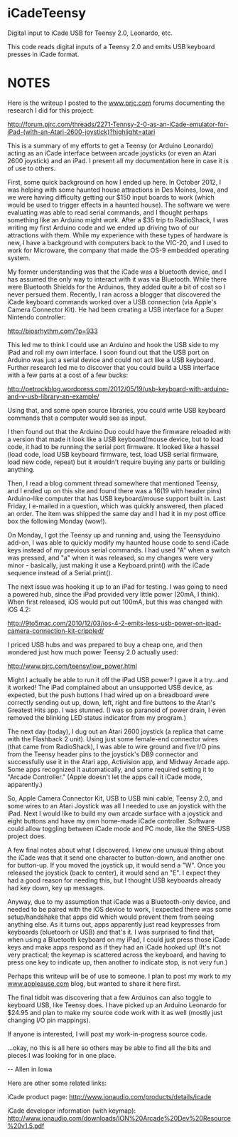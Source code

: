 iCadeTeensy
===========

Digital input to iCade USB for Teensy 2.0, Leonardo, etc.

This code reads digital inputs of a Teensy 2.0 and emits USB keyboard presses in iCade format.

NOTES
=====

Here is the writeup I posted to the www.prjc.com forums documenting the research I did for this project:

http://forum.pjrc.com/threads/2271-Tennsy-2-0-as-an-iCade-emulator-for-iPad-(with-an-Atari-2600-joystick)?highlight=atari

This is a summary of my efforts to get a Teensy (or Arduino Leonardo) acting as an iCade interface between arcade joysticks (or even an Atari 2600 joystick) and an iPad. I present all my documentation here in case it is of use to others.

First, some quick background on how I ended up here. In October 2012, I was helping with some haunted house attractions in Des Moines, Iowa, and we were having difficulty getting our $150 input boards to work (which would be used to trigger effects in a haunted house). The software we were evaluating was able to read serial commands, and I thought perhaps something like an Arduino might work. After a $35 trip to RadioShack, I was writing my first Arduino code and we ended up driving two of our attractions with them. While my experience with these types of hardware is new, I have a background with computers back to the VIC-20, and I used to work for Microware, the company that made the OS-9 embedded operating system.

My former understanding was that the iCade was a bluetooth device, and I has assumed the only way to interact with it was via Bluetooth. While there were Bluetooth Shields for the Arduinos, they added quite a bit of cost so I never persued them. Recently, I ran across a blogger that discovered the iCade keyboard commands worked over a USB connection (via Apple's Camera Connector Kit). He had been creating a USB interface for a Super Nintendo controller:

http://biosrhythm.com/?p=933

This led me to think I could use an Arduino and hook the USB side to my iPad and roll my own interface. I soon found out that the USB port on Arduino was just a serial device and could not act like a USB keyboard. Further research led me to discover that you could build a USB interface with a few parts at a cost of a few bucks:

http://petrockblog.wordpress.com/2012/05/19/usb-keyboard-with-arduino-and-v-usb-library-an-example/

Using that, and some open source libraries, you could write USB keyboard commands that a computer would see as input.

I then found out that the Arduino Duo could have the firmware reloaded with a version that made it look like a USB keyboard/mouse device, but to load code, it had to be running the serial port firmware. It looked like a hassel (load code, load USB keyboard firmware, test, load USB serial firmware, load new code, repeat) but it wouldn't require buying any parts or building anything.

Then, I read a blog comment thread somewhere that mentioned Teensy, and I ended up on this site and found there was a $16 ($19 with header pins) Arduino-like computer that has USB keyboard/mouse support built in. Last Friday, I e-mailed in a question, which was quickly answered, then placed an order. The item was shipped the same day and I had it in my post office box the following Monday (wow!).

On Monday, I got the Teensy up and running and, using the Teensyduino add-on, I was able to quickly modify my haunted house code to send iCade keys instead of my previous serial commands. I had used "A" when a switch was pressed, and "a" when it was released, so my changes were very minor - basically, just making it use a Keyboard.print() with the iCade sequence instead of a Serial.print().

The next issue was hooking it up to an iPad for testing. I was going to need a powered hub, since the iPad provided very little power (20mA, I think). When first released, iOS would put out 100mA, but this was changed with iOS 4.2:

http://9to5mac.com/2010/12/03/ios-4-2-emits-less-usb-power-on-ipad-camera-connection-kit-crippled/

I priced USB hubs and was prepared to buy a cheap one, and then wondered just how much power Teensy 2.0 actually used:

http://www.pjrc.com/teensy/low_power.html

Might I actually be able to run it off the iPad USB power? I gave it a try...and it worked! The iPad complained about an unsupported USB device, as expected, but the push buttons I had wired up on a breadboard were correctly sending out up, down, left, right and fire buttons to the Atari's Greatest Hits app. I was stunned. (I was so paranoid of power drain, I even removed the blinking LED status indicator from my program.)

The next day (today), I dug out an Atari 2600 joystick (a replica that came with the Flashback 2 unit). Using just some female-end connector wires (that came from RadioShack), I was able to wire ground and five I/O pins from the Teensy header pins to the joystick's DB9 connector and successfully use it in the Atari app, Activision app, and Midway Arcade app. Some apps recognized it automatically, and some required setting it to "Arcade Controller." (Apple doesn't let the apps call it iCade mode, apparently.)

So, Apple Camera Connector Kit, USB to USB mini cable, Teensy 2.0, and some wires to an Atari Joystick was all I needed to use an joystick with the iPad. Next I would like to build my own arcade surface with a joystick and eight buttons and have my own home-made iCade controller. Software could allow toggling between iCade mode and PC mode, like the SNES-USB project does.

A few final notes about what I discovered. I knew one unusual thing about the iCade was that it send one character to button-down, and another one for button-up. If you moved the joystick up, it would send a "W". Once you released the joystick (back to center), it would send an "E". I expect they had a good reason for needing this, but I thought USB keyboards already had key down, key up messages.

Anyway, due to my assumption that iCade was a Bluetooth-only device, and needed to be paired with the iOS device to work, I expected there was some setup/handshake that apps did which would prevent them from seeing anything else. As it turns out, apps apparently just read keypresses from keyboards (bluetoorh or USB) and that's it. I was surprised to find that, when using a Bluetooth keyboard on my iPad, I could just press those iCade keys and make apps respond as if they had an iCade hooked up! (It's not very practical; the keymap is scattered across the keyboard, and having to press one key to indicate up, then another to indicate stop, is not very fun.)

Perhaps this writeup will be of use to someone. I plan to post my work to my www.appleause.com blog, but wanted to share it here first.

The final tidbit was discovering that a few Arduinos can also toggle to keyboard USB, like Teensy does. I have picked up an Arduino Leonardo for $24.95 and plan to make my source code work with it as well (mostly just changing I/O pin mappings).

If anyone is interested, I will post my work-in-progress source code.

...okay, no this is all here so others may be able to find all the bits and pieces I was looking for in one place.

-- Allen in Iowa

Here are other some related links:

iCade product page:
http://www.ionaudio.com/products/details/icade

iCade developer information (with keymap):
http://www.ionaudio.com/downloads/ION%20Arcade%20Dev%20Resource%20v1.5.pdf

